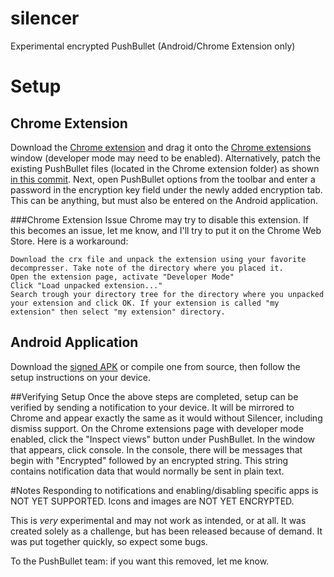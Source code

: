 silencer
========

Experimental encrypted PushBullet (Android/Chrome Extension only)

# Setup
## Chrome Extension
Download the [Chrome extension](https://github.com/hauckwill/silencer/raw/master/chrome-extension/PushBullet.crx) and drag it onto the [Chrome extensions](chrome://extensions/) window (developer mode may need to be enabled). Alternatively, patch the existing PushBullet files (located in the Chrome extension folder) as shown [in this commit](https://github.com/hauckwill/silencer/commit/339096cc86995fb948b347fb5769d5c2cdaf5d92). Next, open PushBullet options from the toolbar and enter a password in the encryption key field under the newly added encryption tab. This can be anything, but must also be entered on the Android application.

###Chrome Extension Issue
Chrome may try to disable this extension. If this becomes an issue, let me know, and I'll try to put it on the Chrome Web Store. Here is a workaround:
```
Download the crx file and unpack the extension using your favorite decompresser. Take note of the directory where you placed it.
Open the extension page, activate "Developer Mode"
Click "Load unpacked extension..."
Search trough your directory tree for the directory where you unpacked your extension and click OK. If your extension is called "my extension" then select "my extension" directory.
```

## Android Application
Download the [signed APK](https://github.com/hauckwill/silencer/raw/master/android-application/app-release.apk) or compile one from source, then follow the setup instructions on your device.

##Verifying Setup
Once the above steps are completed, setup can be verified by sending a notification to your device. It will be mirrored to Chrome and appear exactly the same as it would without Silencer, including dismiss support. On the Chrome extensions page with developer mode enabled, click the "Inspect views" button under PushBullet. In the window that appears, click console. In the console, there will be messages that begin with "Encrypted" followed by an encrypted string. This string contains notification data that would normally be sent in plain text.

#Notes
Responding to notifications and enabling/disabling specific apps is NOT YET SUPPORTED. Icons and images are NOT YET ENCRYPTED.

This is *very* experimental and may not work as intended, or at all. It was created solely as a challenge, but has been released because of demand. It was put together quickly, so expect some bugs.

To the PushBullet team: if you want this removed, let me know.
